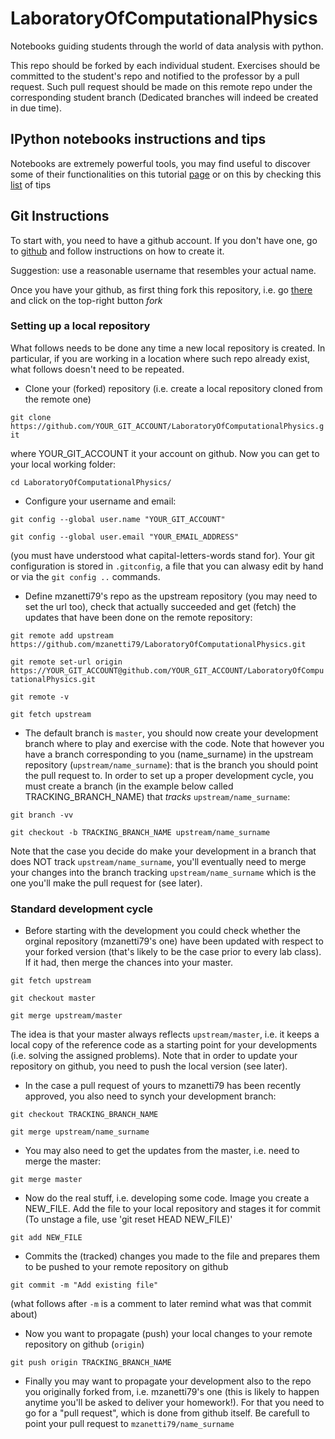 # LaboratoryOfComputationalPhysics

Notebooks guiding students through the world of data analysis with python.

This repo should be forked by each individual student. Exercises should be committed to the student's repo and notified to the professor by a pull request.
Such pull request should be made on this remote repo under the corresponding student branch (Dedicated branches will indeed be created in due time).

## IPython notebooks instructions and tips
Notebooks are extremely powerful tools, you may find useful to discover some of their functionalities on this tutorial [page](https://nbviewer.jupyter.org/github/ipython/ipython/blob/3.x/examples/Notebook/Index.ipynb) or on this by checking this [list](https://www.dataquest.io/blog/jupyter-notebook-tips-tricks-shortcuts/) of tips

## Git Instructions

To start with, you need to have a github account. If you don't have one, go to [github](github.com) and follow instructions on how to create it.

Suggestion: use a reasonable username that resembles your actual name.  

Once you have your github, as first thing fork this repository, i.e. go [there](https://github.com/mzanetti79/LaboratoryOfComputationalPhysics) and click on the top-right button *fork*

### Setting up a local repository

What follows needs to be done any time a new local repository is created.
In particular, if you are working in a location where such repo already exist, what follows doesn't need to be repeated.
  * Clone your (forked) repository (i.e. create a local repository cloned from the remote one)

`git clone https://github.com/YOUR_GIT_ACCOUNT/LaboratoryOfComputationalPhysics.git`

 where YOUR_GIT_ACCOUNT it your account on github. Now you can get to your local working folder:

 `cd LaboratoryOfComputationalPhysics/`

   * Configure your username and email:

`git config --global user.name "YOUR_GIT_ACCOUNT"`

`git config --global user.email "YOUR_EMAIL_ADDRESS"`

(you must have understood what capital-letters-words stand for). Your git configuration is stored in `.gitconfig`, a file that you can alwasy edit by hand or via the `git config ..` commands.

* Define mzanetti79's repo as the upstream repository (you may need to set the url too), check that actually succeeded and get (fetch) the updates that have been done on the remote repository:

`git remote add upstream https://github.com/mzanetti79/LaboratoryOfComputationalPhysics.git`

`git remote set-url origin https://YOUR_GIT_ACCOUNT@github.com/YOUR_GIT_ACCOUNT/LaboratoryOfComputationalPhysics.git`

`git remote -v`

`git fetch upstream`

  * The default branch is `master`, you should now create your  development branch where to play and exercise with the code. Note that however you have a branch corresponding to you (name_surname) in the upstream repository (`upstream/name_surname`): that is the branch you should point the pull request to. In order to set up a proper development cycle, you must create a branch (in the example below called TRACKING_BRANCH_NAME) that *tracks* `upstream/name_surname`:

`git branch -vv`

`git checkout -b TRACKING_BRANCH_NAME upstream/name_surname`

Note that the case you decide do make your development in a branch that does NOT track `upstream/name_surname`, you'll eventually need to merge your changes into the branch tracking `upstream/name_surname` which is the one you'll make the pull request for (see later).

### Standard development cycle

  * Before starting with the development you could check whether the orginal repository (mzanetti79's one) have been updated with respect to your forked version (that's likely to be the case prior to every lab class). If it had, then merge the chances into your master.

  `git fetch upstream`

  `git checkout master`

  `git merge upstream/master`

  The idea is that your master always reflects `upstream/master`, i.e. it keeps a local copy of the reference code as a starting point for your developments (i.e. solving the assigned problems).
  Note that in order to update your repository on github, you need to push the local version (see later).

  * In the case a pull request of yours to mzanetti79 has been recently approved, you also need to synch your development branch:

  `git checkout TRACKING_BRANCH_NAME`

  `git merge upstream/name_surname`

  * You may also need to get the updates from the master, i.e. need to merge the master:

  `git merge master`

  * Now do the real stuff, i.e. developing some code. Image you create a NEW_FILE. Add the file to your local repository and stages it for commit (To unstage a file, use 'git reset HEAD NEW_FILE)'

  `git add NEW_FILE`

  * Commits the (tracked) changes you made to the file and prepares them to be pushed to your remote repository on github

  `git commit -m "Add existing file"`

(what follows after `-m` is a comment to later remind what was that commit about)

 * Now you want to propagate (push) your local changes to your remote repository on github (`origin`)

 `git push origin TRACKING_BRANCH_NAME`

 * Finally you may want to propagate your development also to the repo you originally forked from, i.e. mzanetti79's one (this is likely to happen anytime you'll be asked to deliver your homework!). For that you need to go for a "pull request", which is done from github itself. Be carefull to point your pull request to `mzanetti79/name_surname`

